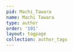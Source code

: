 ```yaml
---
pid: Machi_Tawara
name: Machi Tawara
type: author
order: '191'
layout: tagpage
collection: author_tags
---
```

